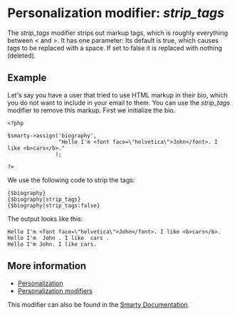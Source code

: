 # Personalization modifier: *strip_tags*

The *strip_tags* modifier strips out markup tags, which is roughly everything 
between \< and >. It has one parameter: Its default is true, which causes 
tags to be replaced with a space. If set to false it is replaced with nothing 
(deleted).

## Example

Let's say you have a user that tried to use HTML markup in their bio, which 
you do not want to include in your email to them. You can use the *strip_tags* 
modifier to remove this markup. First we initialize the bio.

    <?php

    $smarty->assign('biography',
                    "Hello I'm <font face=\"helvetica\">John</font>. I like <b>cars</b>."
                   );

    ?>
    
We use the following code to strip the tags:

    {$biography}
    {$biography|strip_tags}
    {$biography|strip_tags:false}
    
The output looks like this:

    Hello I'm <font face=\"helvetica\">John</font>. I like <b>cars</b>.
    Hello I'm  John . I like  cars .
    Hello I'm John. I like cars.

## More information

* [Personalization](./personalization)
* [Personalization modifiers](./personalization-modifiers)

This modifier can also be found in the [Smarty Documentation](http://www.smarty.net/docs/en/language.modifier.strip.tags.tpl).
